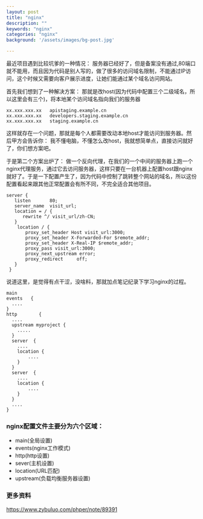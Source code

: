 ```yaml
---
layout: post
title: "nginx"
description: ""
keywords: "nginx"
categories: "nginx"
background: '/assets/images/bg-post.jpg'

---
```


最近项目遇到比较坑爹的一种情况：
服务器已经好了，但是备案没有通过,80端口就不能用，而且因为代码是别人写的，做了很多的访问域名限制，不能通过IP访问，这个时候又需要向客户展示进度，让她们能通过某个域名访问网站。

首先我们想到了一种解决方案：
那就是改host(因为代码中配置三个二级域名，所以这里会有三个)，将本地某个访问域名指向我们的服务器

```
xx.xxx.xxx.xx   apistaging.example.cn
xx.xxx.xxx.xx   developers.staging.example.cn
xx.xxx.xxx.xx   staging.example.cn
```

这样就存在一个问题，那就是每个人都需要改动本地host才能访问到服务器。然后甲方会告诉你： 我不懂电脑，不懂怎么改host，我就想简单点，直接访问就好了，你们想方案吧。

于是第二个方案出炉了：
做一个反向代理，在我们的一个中间的服务器上跑一个nginx代理服务，通过它去访问服务器，这样只要在一台机器上配置host跟nginx就好了。于是一下配置产生了，因为代码中控制了跳转整个网站的域名，所以这份配置看起来跟其他正常配置会有所不同，不完全适合其他项目。

```
server {
   listen       80;
   server_name  visit_url;
   location = / {
      rewrite ^/ visit_url/zh-CN;
   }
    location / {
       proxy_set_header Host visit_url:3000;
       proxy_set_header X-Forwarded-For $remote_addr;
       proxy_set_header X-Real-IP $remote_addr;
       proxy_pass visit_url:3000;
       proxy_next_upstream error;
       proxy_redirect     off;
   }
 }
```

说道这里，是觉得有点干涩，没啥料，那就加点笔记纪录下学习nginx的过程。

```shell
main
events   {
  ....
}
http        {
  ....
  upstream myproject {
    .....
  }
  server  {
    ....
    location {
        ....
    }
  }
  server  {
    ....
    location {
        ....
    }
  }
  ....
}
```

### nginx配置文件主要分为六个区域：

* main(全局设置)
* events(nginx工作模式)
* http(http设置)
* sever(主机设置)
* location(URL匹配)
* upstream(负载均衡服务器设置)

### 更多资料
https://www.zybuluo.com/phper/note/89391